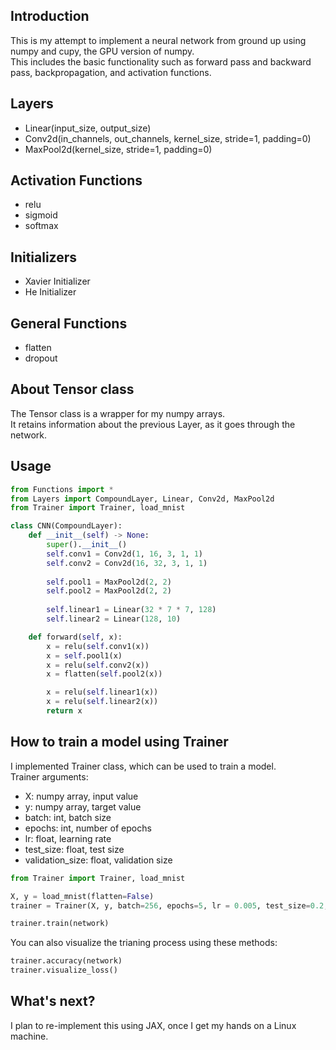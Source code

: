 ## Introduction
This is my attempt to implement a neural network from ground up using numpy and cupy, the GPU version of numpy.  
This includes the basic functionality such as forward pass and backward pass, backpropagation, and activation functions.

## Layers
 - Linear(input_size, output_size)
 - Conv2d(in_channels, out_channels, kernel_size, stride=1, padding=0)
 - MaxPool2d(kernel_size, stride=1, padding=0)

## Activation Functions
 - relu
 - sigmoid
 - softmax

## Initializers
 - Xavier Initializer
 - He Initializer

## General Functions
 - flatten
 - dropout

## About Tensor class
The Tensor class is a wrapper for my numpy arrays.  
It retains information about the previous Layer, as it goes through the network.

## Usage
```python
from Functions import *
from Layers import CompoundLayer, Linear, Conv2d, MaxPool2d
from Trainer import Trainer, load_mnist

class CNN(CompoundLayer):
    def __init__(self) -> None:
        super().__init__()
        self.conv1 = Conv2d(1, 16, 3, 1, 1)
        self.conv2 = Conv2d(16, 32, 3, 1, 1)
        
        self.pool1 = MaxPool2d(2, 2)
        self.pool2 = MaxPool2d(2, 2)
        
        self.linear1 = Linear(32 * 7 * 7, 128)
        self.linear2 = Linear(128, 10)

    def forward(self, x):
        x = relu(self.conv1(x))
        x = self.pool1(x)
        x = relu(self.conv2(x))
        x = flatten(self.pool2(x))

        x = relu(self.linear1(x))
        x = relu(self.linear2(x))
        return x
```

## How to train a model using Trainer
I implemented Trainer class, which can be used to train a model.  
Trainer arguments:
 - X: numpy array, input value
 - y: numpy array, target value
 - batch: int, batch size
 - epochs: int, number of epochs
 - lr: float, learning rate
 - test_size: float, test size
- validation_size: float, validation size
```python
from Trainer import Trainer, load_mnist

X, y = load_mnist(flatten=False)
trainer = Trainer(X, y, batch=256, epochs=5, lr = 0.005, test_size=0.2, validation_size=0.1, loss_func="cross_entropy")

trainer.train(network)
```
You can also visualize the trianing process using these methods:
```python
trainer.accuracy(network)
trainer.visualize_loss()
```

## What's next?
I plan to re-implement this using JAX, once I get my hands on a Linux machine.